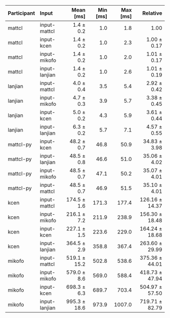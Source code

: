 | Participant | Input | Mean [ms] | Min [ms] | Max [ms] | Relative |
|:---|:---|---:|---:|---:|---:|
| mattcl | input-mattcl | 1.4 ± 0.2 | 1.0 | 1.8 | 1.00 |
| mattcl | input-kcen | 1.4 ± 0.2 | 1.0 | 2.3 | 1.00 ± 0.17 |
| mattcl | input-mikofo | 1.4 ± 0.2 | 1.0 | 2.0 | 1.01 ± 0.17 |
| mattcl | input-lanjian | 1.4 ± 0.2 | 1.0 | 2.6 | 1.01 ± 0.19 |
| lanjian | input-mattcl | 4.0 ± 0.4 | 3.5 | 5.4 | 2.92 ± 0.42 |
| lanjian | input-mikofo | 4.7 ± 0.3 | 3.9 | 5.7 | 3.38 ± 0.45 |
| lanjian | input-kcen | 5.0 ± 0.2 | 4.3 | 5.9 | 3.61 ± 0.44 |
| lanjian | input-lanjian | 6.3 ± 0.2 | 5.7 | 7.1 | 4.57 ± 0.55 |
| mattcl-py | input-kcen | 48.2 ± 0.7 | 46.8 | 50.9 | 34.83 ± 3.98 |
| mattcl-py | input-lanjian | 48.5 ± 0.8 | 46.6 | 51.0 | 35.06 ± 4.02 |
| mattcl-py | input-mikofo | 48.5 ± 0.7 | 47.1 | 50.2 | 35.07 ± 4.01 |
| mattcl-py | input-mattcl | 48.5 ± 0.7 | 46.9 | 51.5 | 35.10 ± 4.01 |
| kcen | input-mattcl | 174.5 ± 1.6 | 171.3 | 177.4 | 126.16 ± 14.37 |
| kcen | input-mikofo | 216.1 ± 7.2 | 211.9 | 238.9 | 156.30 ± 18.48 |
| kcen | input-kcen | 227.1 ± 1.5 | 223.6 | 229.0 | 164.24 ± 18.68 |
| kcen | input-lanjian | 364.5 ± 2.9 | 358.8 | 367.4 | 263.60 ± 29.99 |
| mikofo | input-mattcl | 519.1 ± 15.2 | 502.8 | 538.6 | 375.36 ± 44.01 |
| mikofo | input-mikofo | 579.0 ± 8.6 | 569.0 | 588.4 | 418.73 ± 47.94 |
| mikofo | input-kcen | 698.3 ± 6.3 | 689.7 | 703.4 | 504.97 ± 57.50 |
| mikofo | input-lanjian | 995.3 ± 18.6 | 973.9 | 1007.0 | 719.71 ± 82.79 |
